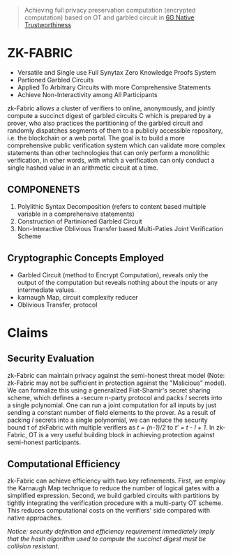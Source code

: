 > Achieving full privacy preservation computation (encrypted computation) based on OT and garbled circuit in [6G Native Trustworthiness](https://www-file.huawei.com/-/media/corp2020/pdf/publications/huawei-research/issue2/6g-native-trustworthiness-en.pdf?la=en)

# ZK-FABRIC

>

- Versatile and Single use Full Synytax Zero Knowledge Proofs System
- Partioned Garbled Circuits
- Applied To Arbitrary Circuits with more Comprehensive Statements
- Achieve Non-Interactivity among All Participants
  >

zk-Fabric allows a cluster of verifiers to online, anonymously, and jointly compute a succinct digest of garbled circuits C which is prepared by a prover, who also practices the partitioning of the garbled circuit and randomly dispatches segments of them to a publicly accessible repository, i.e. the blockchain or a web portal. The goal is to build a more comprehensive public verification system which can validate more complex statements than other technologies that can only perform a monolithic verification, in other words, with which a verification can only conduct a single hashed value in an arithmetic circuit at a time.

## COMPONENETS

1. Polylithic Syntax Decomposition (refers to content based multiple variable in a comprehensive statements)
2. Construction of Partinioned Garbled Circuit
3. Non-Interactive Oblivious Transfer based Multi-Paties Joint Verification Scheme

## Cryptographic Concepts Employed

- Garbled Circuit (method to Encrypt Computation), reveals only the output of the computation but reveals nothing about the inputs or any intermediate values.
- karnaugh Map, circuit complexity reducer
- Oblivious Transfer, protocol

# Claims

## Security Evaluation

zk-Fabric can maintain privacy against the semi-honest threat model (Note: zk-Fabric may not be sufficient in protection against the "Malicious" model). We can formalize this using a generalized Fiat-Shamir's secret sharing scheme, which defines a -secure n-party protocol and packs _l_ secrets into a single polynomial. One can run a joint computation for all inputs by just sending a constant number of field elements to the prover. As a result of packing _l_ secrets into a single polynomial, we can reduce the security bound t of zkFabric with multiple verifiers as _t = (n-1)/2_ to _t’ = t - l + 1_. In zk-Fabric, OT is a very useful building block in achieving protection against semi-honest participants.

## Computational Efficiency

zk-Fabric can achieve efficiency with two key refinements. First, we employ the Karnaugh Map technique to reduce the number of logical gates with a simplified expression. Second, we build garbled circuits with partitions by tightly integrating the verification procedure with a multi-party OT scheme. This reduces computational costs on the verifiers' side compared with native approaches.

_Notice: security definition and efficiency requirement immediately imply that the hash algorithm used to compute the succinct digest must be collision resistant._
